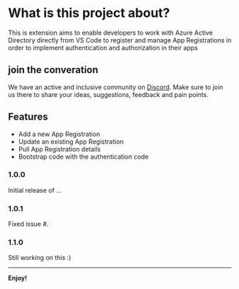 # What is this project about?

This is extension aims to enable developers to work with Azure Active Directory directly from VS Code to register and manage App Registrations in order to implement authentication and authorization in their apps

## join the converation
We have an active and inclusive community on [Discord](https://aka.ms/425Show/discord/join). Make sure to join us there to share your ideas, suggestions, feedback and pain points.

## Features
- Add a new App Registration
- Update an existing App Registration
- Pull App Registration details
- Bootstrap code with the authentication code

### 1.0.0

Initial release of ...

### 1.0.1

Fixed issue #.

### 1.1.0

Still working on this :)

-----------------------------------------------------------------------------------------------------------

**Enjoy!**
